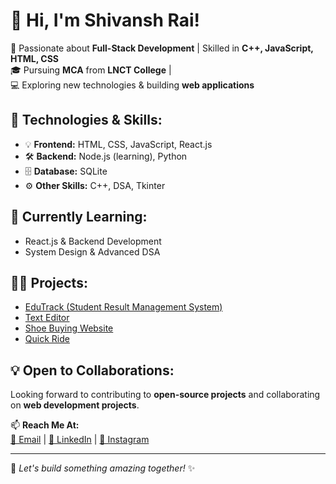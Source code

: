 # 👋 Hi, I'm Shivansh Rai!

🚀 Passionate about **Full-Stack Development** | Skilled in **C++, JavaScript, HTML, CSS**  
🎓 Pursuing **MCA** from **LNCT College** |   
💻 Exploring new technologies & building **web applications**  

## 🔧 Technologies & Skills:
- 💡 **Frontend:** HTML, CSS, JavaScript, React.js  
- 🛠 **Backend:** Node.js (learning), Python  
- 🗄 **Database:** SQLite  
- ⚙ **Other Skills:** C++, DSA, Tkinter  

## 🌱 Currently Learning:
- React.js & Backend Development  
- System Design & Advanced DSA  

## 👨‍💻 Projects:
- [EduTrack (Student Result Management System)](https://github.com/SHIVANSH211703/Student-Result-Management--System)  
- [Text Editor](https://github.com/SHIVANSH211703/New-project-Text-Editor)  
- [Shoe Buying Website](https://github.com/SHIVANSH211703/shoes-websilte-interface)  
- [Quick Ride](#)  

## 💡 Open to Collaborations:
Looking forward to contributing to **open-source projects** and collaborating on **web development projects**.  

📫 **Reach Me At:**  
[📧 Email](mailto:raishivansh09@gmail.com) | [💼 LinkedIn](http://www.linkedin.com/in/shivansh-rai-06669b280) | [📸 Instagram](https://www.instagram.com/shivanxh__/?hl=en)  

---

🚀 *Let's build something amazing together!* ✨
